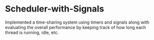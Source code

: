 # Scheduler-with-Signals

Implemented a time-sharing system using timers and signals along with evaluating the overall performance by keeping track of how long each thread is running, idle, etc.
